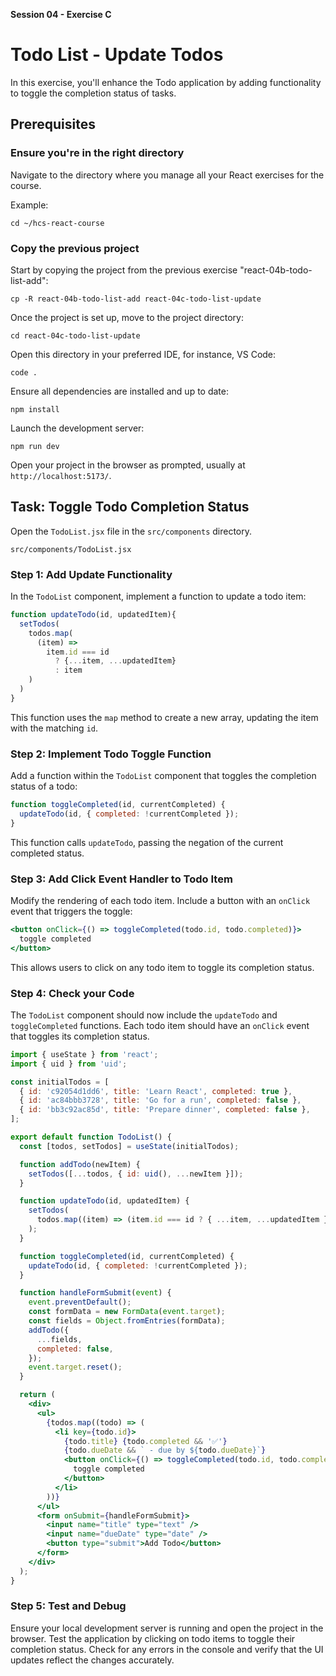 **Session 04 - Exercise C**

# Todo List - Update Todos

In this exercise, you'll enhance the Todo application by adding functionality to toggle the completion status of tasks.

## Prerequisites

### Ensure you're in the right directory
Navigate to the directory where you manage all your React exercises for the course.

Example:
```
cd ~/hcs-react-course
```

### Copy the previous project
Start by copying the project from the previous exercise "react-04b-todo-list-add":

```
cp -R react-04b-todo-list-add react-04c-todo-list-update
```

Once the project is set up, move to the project directory:
```
cd react-04c-todo-list-update
```

Open this directory in your preferred IDE, for instance, VS Code:
```
code .
```

Ensure all dependencies are installed and up to date:
```
npm install
```

Launch the development server:
```
npm run dev
```

Open your project in the browser as prompted, usually at `http://localhost:5173/`.

## Task: Toggle Todo Completion Status

Open the `TodoList.jsx` file in the `src/components` directory.

```
src/components/TodoList.jsx
```

### Step 1: Add Update Functionality
In the `TodoList` component, implement a function to update a todo item:

```jsx
function updateTodo(id, updatedItem){
  setTodos(
    todos.map(
      (item) =>
        item.id === id
          ? {...item, ...updatedItem}
          : item
    )
  )
}
```

This function uses the `map` method to create a new array, updating the item with the matching `id`.

### Step 2: Implement Todo Toggle Function
Add a function within the `TodoList` component that toggles the completion status of a todo:

```jsx
function toggleCompleted(id, currentCompleted) {
  updateTodo(id, { completed: !currentCompleted });
}
```

This function calls `updateTodo`, passing the negation of the current completed status.

### Step 3: Add Click Event Handler to Todo Item
Modify the rendering of each todo item. Include a button with an `onClick` event that triggers the toggle:

```jsx
<button onClick={() => toggleCompleted(todo.id, todo.completed)}>
  toggle completed
</button>
```

This allows users to click on any todo item to toggle its completion status.

### Step 4: Check your Code

The `TodoList` component should now include the `updateTodo` and `toggleCompleted` functions. Each todo item should have an `onClick` event that toggles its completion status.

```jsx
import { useState } from 'react';
import { uid } from 'uid';

const initialTodos = [
  { id: 'c92054d1dd6', title: 'Learn React', completed: true },
  { id: 'ac84bbb3728', title: 'Go for a run', completed: false },
  { id: 'bb3c92ac85d', title: 'Prepare dinner', completed: false },
];

export default function TodoList() {
  const [todos, setTodos] = useState(initialTodos);

  function addTodo(newItem) {
    setTodos([...todos, { id: uid(), ...newItem }]);
  }

  function updateTodo(id, updatedItem) {
    setTodos(
      todos.map((item) => (item.id === id ? { ...item, ...updatedItem } : item))
    );
  }

  function toggleCompleted(id, currentCompleted) {
    updateTodo(id, { completed: !currentCompleted });
  }

  function handleFormSubmit(event) {
    event.preventDefault();
    const formData = new FormData(event.target);
    const fields = Object.fromEntries(formData);
    addTodo({
      ...fields,
      completed: false,
    });
    event.target.reset();
  }

  return ( 
    <div>
      <ul>
        {todos.map((todo) => (
          <li key={todo.id}>
            {todo.title} {todo.completed && '✅'}
            {todo.dueDate && ` - due by ${todo.dueDate}`}
            <button onClick={() => toggleCompleted(todo.id, todo.completed)}>
              toggle completed
            </button>
          </li>
        ))}
      </ul>
      <form onSubmit={handleFormSubmit}>
        <input name="title" type="text" />
        <input name="dueDate" type="date" />
        <button type="submit">Add Todo</button>
      </form>
    </div>
  );
}
```

### Step 5: Test and Debug
Ensure your local development server is running and open the project in the browser. Test the application by clicking on todo items to toggle their completion status. Check for any errors in the console and verify that the UI updates reflect the changes accurately.


